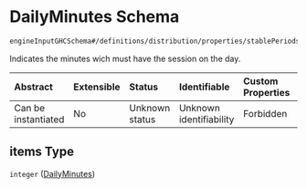 # DailyMinutes Schema

```txt
engineInputGHCSchema#/definitions/distribution/properties/stablePeriods/properties/weeklyCustom/items/items
```

Indicates the minutes wich must have the session on the day.

| Abstract            | Extensible | Status         | Identifiable            | Custom Properties | Additional Properties | Access Restrictions | Defined In                                                        |
| :------------------ | :--------- | :------------- | :---------------------- | :---------------- | :-------------------- | :------------------ | :---------------------------------------------------------------- |
| Can be instantiated | No         | Unknown status | Unknown identifiability | Forbidden         | Allowed               | none                | [ghc.schema.json*](../out/ghc.schema.json "open original schema") |

## items Type

`integer` ([DailyMinutes](ghc-definitions-distribution-properties-stableperiods-properties-weeklycustom-customweeklystable-dailyminutes.md))
